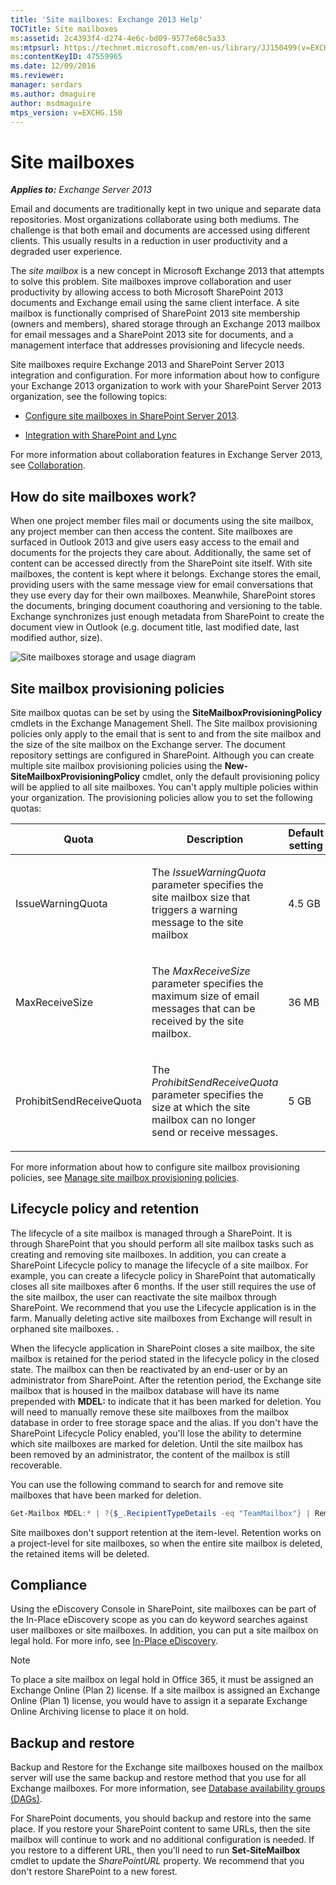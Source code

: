```yaml
---
title: 'Site mailboxes: Exchange 2013 Help'
TOCTitle: Site mailboxes
ms:assetid: 2c4393f4-d274-4e6c-bd09-9577e68c5a33
ms:mtpsurl: https://technet.microsoft.com/en-us/library/JJ150499(v=EXCHG.150)
ms:contentKeyID: 47559965
ms.date: 12/09/2016
ms.reviewer: 
manager: serdars
ms.author: dmaguire
author: msdmaguire
mtps_version: v=EXCHG.150
---
```


# Site mailboxes

_**Applies to:** Exchange Server 2013_

Email and documents are traditionally kept in two unique and separate data repositories. Most organizations collaborate using both mediums. The challenge is that both email and documents are accessed using different clients. This usually results in a reduction in user productivity and a degraded user experience.

The *site mailbox* is a new concept in Microsoft Exchange 2013 that attempts to solve this problem. Site mailboxes improve collaboration and user productivity by allowing access to both Microsoft SharePoint 2013 documents and Exchange email using the same client interface. A site mailbox is functionally comprised of SharePoint 2013 site membership (owners and members), shared storage through an Exchange 2013 mailbox for email messages and a SharePoint 2013 site for documents, and a management interface that addresses provisioning and lifecycle needs.

Site mailboxes require Exchange 2013 and SharePoint Server 2013 integration and configuration. For more information about how to configure your Exchange 2013 organization to work with your SharePoint Server 2013 organization, see the following topics:

- [Configure site mailboxes in SharePoint Server 2013](https://go.microsoft.com/fwlink/p/?linkid=258264).

- [Integration with SharePoint and Lync](integration-with-sharepoint-and-lync-exchange-2013-help.md)

For more information about collaboration features in Exchange Server 2013, see [Collaboration](collaboration-exchange-2013-help.md).

## How do site mailboxes work?

When one project member files mail or documents using the site mailbox, any project member can then access the content. Site mailboxes are surfaced in Outlook 2013 and give users easy access to the email and documents for the projects they care about. Additionally, the same set of content can be accessed directly from the SharePoint site itself. With site mailboxes, the content is kept where it belongs. Exchange stores the email, providing users with the same message view for email conversations that they use every day for their own mailboxes. Meanwhile, SharePoint stores the documents, bringing document coauthoring and versioning to the table. Exchange synchronizes just enough metadata from SharePoint to create the document view in Outlook (e.g. document title, last modified date, last modified author, size).

![Site mailboxes storage and usage diagram](images/JJ150499.b98be571-d2e0-4ebd-9fe2-440a14e91e35(EXCHG.150).gif "Site mailboxes storage and usage diagram")

## Site mailbox provisioning policies

Site mailbox quotas can be set by using the **SiteMailboxProvisioningPolicy** cmdlets in the Exchange Management Shell. The Site mailbox provisioning policies only apply to the email that is sent to and from the site mailbox and the size of the site mailbox on the Exchange server. The document repository settings are configured in SharePoint. Although you can create multiple site mailbox provisioning policies using the **New-SiteMailboxProvisioningPolicy** cmdlet, only the default provisioning policy will be applied to all site mailboxes. You can't apply multiple policies within your organization. The provisioning policies allow you to set the following quotas:

<table>
<colgroup>
<col style="width: 33%" />
<col style="width: 33%" />
<col style="width: 33%" />
</colgroup>
<thead>
<tr class="header">
<th>Quota</th>
<th>Description</th>
<th>Default setting</th>
</tr>
</thead>
<tbody>
<tr class="odd">
<td><p>IssueWarningQuota</p></td>
<td><p>The <em>IssueWarningQuota</em> parameter specifies the site mailbox size that triggers a warning message to the site mailbox</p></td>
<td><p>4.5 GB</p></td>
</tr>
<tr class="even">
<td><p>MaxReceiveSize</p></td>
<td><p>The <em>MaxReceiveSize</em> parameter specifies the maximum size of email messages that can be received by the site mailbox.</p></td>
<td><p>36 MB</p></td>
</tr>
<tr class="odd">
<td><p>ProhibitSendReceiveQuota</p></td>
<td><p>The <em>ProhibitSendReceiveQuota</em> parameter specifies the size at which the site mailbox can no longer send or receive messages.</p></td>
<td><p>5 GB</p></td>
</tr>
</tbody>
</table>

For more information about how to configure site mailbox provisioning policies, see [Manage site mailbox provisioning policies](manage-site-mailbox-provisioning-policies-exchange-2013-help.md).

## Lifecycle policy and retention

The lifecycle of a site mailbox is managed through a SharePoint. It is through SharePoint that you should perform all site mailbox tasks such as creating and removing site mailboxes. In addition, you can create a SharePoint Lifecycle policy to manage the lifecycle of a site mailbox. For example, you can create a lifecycle policy in SharePoint that automatically closes all site mailboxes after 6 months. If the user still requires the use of the site mailbox, the user can reactivate the site mailbox through SharePoint. We recommend that you use the Lifecycle application is in the farm. Manually deleting active site mailboxes from Exchange will result in orphaned site mailboxes. .

When the lifecycle application in SharePoint closes a site mailbox, the site mailbox is retained for the period stated in the lifecycle policy in the closed state. The mailbox can then be reactivated by an end-user or by an administrator from SharePoint. After the retention period, the Exchange site mailbox that is housed in the mailbox database will have its name prepended with **MDEL:** to indicate that it has been marked for deletion. You will need to manually remove these site mailboxes from the mailbox database in order to free storage space and the alias. If you don't have the SharePoint Lifecycle Policy enabled, you'll lose the ability to determine which site mailboxes are marked for deletion. Until the site mailbox has been removed by an administrator, the content of the mailbox is still recoverable.

You can use the following command to search for and remove site mailboxes that have been marked for deletion.

```powershell
Get-Mailbox MDEL:* | ?{$_.RecipientTypeDetails -eq "TeamMailbox"} | Remove-Mailbox -Confirm:$false
```

Site mailboxes don't support retention at the item-level. Retention works on a project-level for site mailboxes, so when the entire site mailbox is deleted, the retained items will be deleted.

## Compliance

Using the eDiscovery Console in SharePoint, site mailboxes can be part of the In-Place eDiscovery scope as you can do keyword searches against user mailboxes or site mailboxes. In addition, you can put a site mailbox on legal hold. For more info, see [In-Place eDiscovery](https://docs.microsoft.com/en-us/exchange/security-and-compliance/in-place-ediscovery/in-place-ediscovery).

> [!NOTE]
> To place a site mailbox on legal hold in Office 365, it must be assigned an Exchange Online (Plan 2) license. If a site mailbox is assigned an Exchange Online (Plan 1) license, you would have to assign it a separate Exchange Online Archiving license to place it on hold.

## Backup and restore

Backup and Restore for the Exchange site mailboxes housed on the mailbox server will use the same backup and restore method that you use for all Exchange mailboxes. For more information, see [Database availability groups (DAGs)](database-availability-groups-dags-exchange-2013-help.md).

For SharePoint documents, you should backup and restore into the same place. If you restore your SharePoint content to same URLs, then the site mailbox will continue to work and no additional configuration is needed. If you restore to a different URL, then you'll need to run **Set-SiteMailbox** cmdlet to update the *SharePointURL* property. We recommend that you don't restore SharePoint to a new forest.
